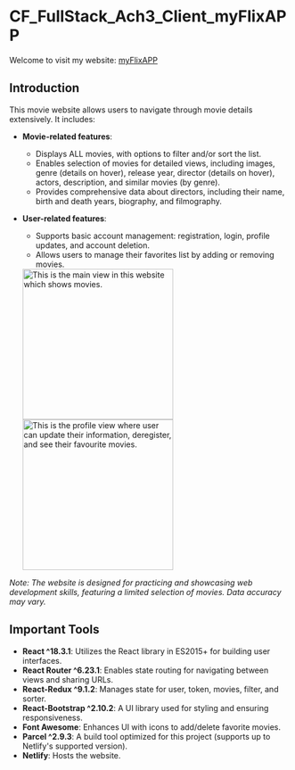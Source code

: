 # CF_FullStack_Ach3_Client_myFlixAPP

Welcome to visit my website: [myFlixAPP](https://andersoncfmyfilx.netlify.app)

## Introduction
This movie website allows users to navigate through movie details extensively. It includes:
- **Movie-related features**:
  - Displays ALL movies, with options to filter and/or sort the list.
  - Enables selection of movies for detailed views, including images, genre (details on hover), release year, director (details on hover), actors, description, and similar movies (by genre).
  - Provides comprehensive data about directors, including their name, birth and death years, biography, and filmography.
- **User-related features**:
  - Supports basic account management: registration, login, profile updates, and account deletion.
  - Allows users to manage their favorites list by adding or removing movies.

  <img src="https://github.com/AndersonTsaiTW/CF_FSI_Ach3_Client_myFlixAPP/assets/113076298/8181ba14-2c78-4dca-b58f-8fc1dca63bc6" width="auto" height="270" alt="This is the main view in this website which shows movies.">
  <img src="https://github.com/AndersonTsaiTW/CF_FSI_Ach3_Client_myFlixAPP/assets/113076298/d634a498-bf84-4f62-8f8a-993a80f0ef50" width="auto" height="270" alt="This is the profile view where user can update their information, deregister, and see their favourite movies.">
*Note: The website is designed for practicing and showcasing web development skills, featuring a limited selection of movies. Data accuracy may vary.*

## Important Tools
- **React ^18.3.1**: Utilizes the React library in ES2015+ for building user interfaces.
- **React Router ^6.23.1**: Enables state routing for navigating between views and sharing URLs.
- **React-Redux ^9.1.2**: Manages state for user, token, movies, filter, and sorter.
- **React-Bootstrap ^2.10.2**: A UI library used for styling and ensuring responsiveness.
- **Font Awesome**: Enhances UI with icons to add/delete favorite movies.
- **Parcel ^2.9.3**: A build tool optimized for this project (supports up to Netlify's supported version).
- **Netlify**: Hosts the website.
